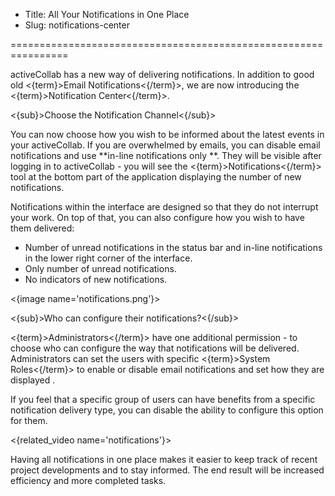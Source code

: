 * Title: All Your Notifications in One Place
* Slug: notifications-center

================================================================

activeCollab has a new way of delivering notifications. In addition to good old <{term}>Email Notifications<{/term}>, we are now introducing the <{term}>Notification Center<{/term}>.

<{sub}>Choose the Notification Channel<{/sub}>

You can now choose how you wish to be informed about the latest events in your activeCollab. If you are overwhelmed by emails, you can disable email notifications and use **in-line notifications only **. They will be visible after logging in to activeCollab - you will see the <{term}>Notifications<{/term}> tool at the bottom part of the application displaying the number of new notifications.

Notifications within the interface are designed so that they do not interrupt your work. On top of that, you can also configure how you wish to have them delivered:

- Number of unread notifications in the status bar and in-line notifications in the lower right corner of the interface.
- Only number of unread notifications.
- No indicators of new notifications.

<{image name='notifications.png'}>

<{sub}>Who can configure their notifications?<{/sub}>

<{term}>Administrators<{/term}> have one additional permission -  to choose who can configure the way that notifications will be delivered. Administrators can set the users with specific <{term}>System Roles<{/term}> to enable or disable email notifications and set how they are displayed . 

If you feel that a specific group of users can have benefits from a specific notification delivery type, you can disable the ability to configure this option for them.

<{related_video name='notifications'}>    

Having all notifications in one place makes it easier to keep track of recent project developments and to stay informed. The end result will be increased efficiency and more completed tasks.
